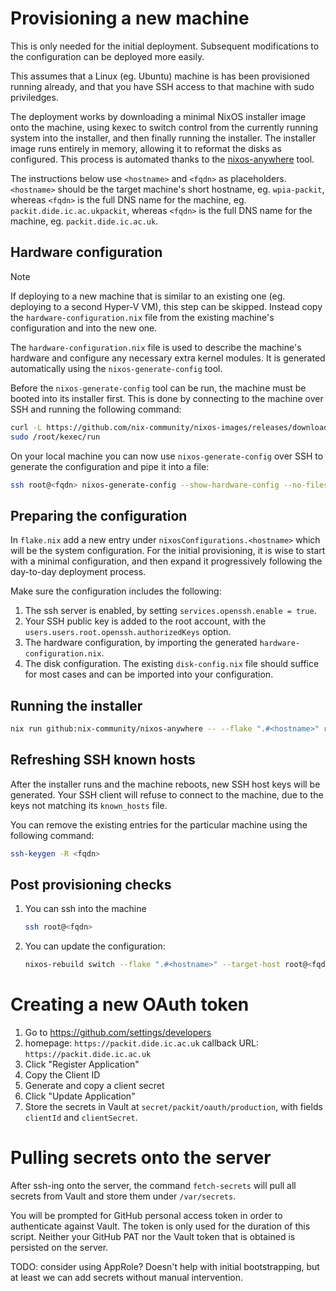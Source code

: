 # Provisioning a new machine

This is only needed for the initial deployment. Subsequent modifications to the
configuration can be deployed more easily.

This assumes that a Linux (eg. Ubuntu) machine is has been provisioned running
already, and that you have SSH access to that machine with sudo priviledges.

The deployment works by downloading a minimal NixOS installer image onto the
machine, using kexec to switch control from the currently running system into
the installer, and then finally running the installer. The installer image
runs entirely in memory, allowing it to reformat the disks as configured. This
process is automated thanks to the [nixos-anywhere][nixos-anywhere] tool.

[nixos-anywhere]: https://github.com/nix-community/nixos-anywhere/blob/main/docs/quickstart.md

The instructions below use `<hostname>` and `<fqdn>` as placeholders.
`<hostname>` should be the target machine's short hostname, eg. `wpia-packit`,
whereas `<fqdn>` is the full DNS name for the machine, eg.
`packit.dide.ic.ac.ukpackit`, whereas `<fqdn>` is the full DNS name for the
machine, eg. `packit.dide.ic.ac.uk`.

## Hardware configuration

> [!NOTE]
> If deploying to a new machine that is similar to an existing one (eg.
> deploying to a second Hyper-V VM), this step can be skipped. Instead copy the
> `hardware-configuration.nix` file from the existing machine's configuration
> and into the new one.

The `hardware-configuration.nix` file is used to describe the machine's
hardware and configure any necessary extra kernel modules. It is generated
automatically using the `nixos-generate-config` tool.

Before the `nixos-generate-config` tool can be run, the machine must be booted
into its installer first. This is done by connecting to the machine over SSH
and running the following command:

```sh
curl -L https://github.com/nix-community/nixos-images/releases/download/nixos-24.05/nixos-kexec-installer-noninteractive-x86_64-linux.tar.gz | sudo tar -xzf- -C /root
sudo /root/kexec/run
```

On your local machine you can now use `nixos-generate-config` over SSH to
generate the configuration and pipe it into a file:

```sh
ssh root@<fqdn> nixos-generate-config --show-hardware-config --no-filesystems > path/to/hardware-configuration.nix
```

## Preparing the configuration

In `flake.nix` add a new entry under `nixosConfigurations.<hostname>` which will
be the system configuration. For the initial provisioning, it is wise to start
with a minimal configuration, and then expand it progressively following the
day-to-day deployment process.

Make sure the configuration includes the following:
1. The ssh server is enabled, by setting `services.openssh.enable = true`.
2. Your SSH public key is added to the root account, with the
   `users.users.root.openssh.authorizedKeys` option.
3. The hardware configuration, by importing the generated
    `hardware-configuration.nix`.
4. The disk configuration. The existing `disk-config.nix` file should suffice
    for most cases and can be imported into your configuration.

## Running the installer

```sh
nix run github:nix-community/nixos-anywhere -- --flake ".#<hostname>" root@<fqdn>
```

## Refreshing SSH known hosts

After the installer runs and the machine reboots, new SSH host keys will be
generated. Your SSH client will refuse to connect to the machine, due to the
keys not matching its `known_hosts` file.

You can remove the existing entries for the particular machine using the
following command:

```sh
ssh-keygen -R <fqdn>
```

## Post provisioning checks

1. You can ssh into the machine

    ```sh
    ssh root@<fqdn>
    ```

2. You can update the configuration:

    ```sh
    nixos-rebuild switch --flake ".#<hostname>" --target-host root@<fqdn>
    ```

# Creating a new OAuth token

1. Go to https://github.com/settings/developers
2. homepage: `https://packit.dide.ic.ac.uk`
   callback URL: `https://packit.dide.ic.ac.uk`
3. Click "Register Application"
4. Copy the Client ID
5. Generate and copy a client secret
6. Click "Update Application"
7. Store the secrets in Vault at `secret/packit/oauth/production`, with fields
   `clientId` and `clientSecret`.

# Pulling secrets onto the server

After ssh-ing onto the server, the command `fetch-secrets` will pull all secrets
from Vault and store them under `/var/secrets`.

You will be prompted for GitHub personal access token in order to authenticate
against Vault.  The token is only used for the duration of this script. Neither
your GitHub PAT nor the Vault token that is obtained is persisted on the server.

TODO: consider using AppRole? Doesn't help with initial bootstrapping, but at
least we can add secrets without manual intervention.

